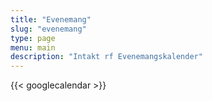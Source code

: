 ```yaml
---
title: "Evenemang"
slug: "evenemang"
type: page
menu: main
description: "Intakt rf Evenemangskalender"
---
```


{{< googlecalendar >}}




